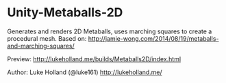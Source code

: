 # Unity-Metaballs-2D

Generates and renders 2D Metaballs, uses marching squares to create a procedural mesh. 
Based on: http://jamie-wong.com/2014/08/19/metaballs-and-marching-squares/

Preview: http://lukeholland.me/builds/Metaballs2D/index.html

Author: Luke Holland (@luke161)
http://lukeholland.me/

